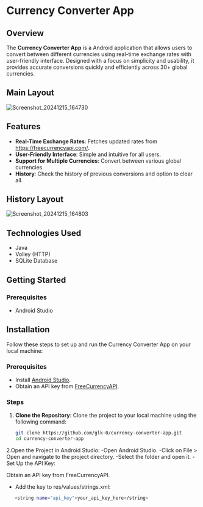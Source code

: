 # Currency Converter App

## Overview

The **Currency Converter App** is a Android application that allows users to convert between different currencies using real-time exchange rates with user-friendly interface.
Designed with a focus on simplicity and usability, it provides accurate conversions quickly and efficiently across 30+ global currencies.

## Main Layout
![Screenshot_20241215_164730](https://github.com/user-attachments/assets/e945f956-7667-4d3e-8409-cd7642eba5a1)



## Features

- **Real-Time Exchange Rates**: Fetches updated rates from https://freecurrencyapi.com/.
- **User-Friendly Interface**: Simple and intuitive for all users.
- **Support for Multiple Currencies**: Convert between various global currencies.
- **History**: Check the history of previous conversions and option to clear all.

## History Layout
![Screenshot_20241215_164803](https://github.com/user-attachments/assets/3c91b0a1-c6aa-4ac6-a05c-d9f81a6f4e25)

## Technologies Used

- Java
- Volley (HTTP)
- SQLite Database
  
## Getting Started

### Prerequisites
- Android Studio

## Installation

Follow these steps to set up and run the Currency Converter App on your local machine:

### Prerequisites

- Install [Android Studio](https://developer.android.com/studio).
- Obtain an API key from [FreeCurrencyAPI](https://freecurrencyapi.com/).

### Steps

1. **Clone the Repository**:
   Clone the project to your local machine using the following command:
   ```bash
   git clone https://github.com/glk-0/currency-converter-app.git
   cd currency-converter-app

2.Open the Project in Android Studio:
-Open Android Studio.
-Click on File > Open and navigate to the project directory.
-Select the folder and open it.
-Set Up the API Key:

Obtain an API key from FreeCurrencyAPI.
- Add the key to res/values/strings.xml:
```bash
   <string name="api_key">your_api_key_here</string>

